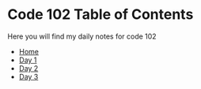 # Code 102 Table of Contents

 Here you will find my daily notes for code 102

- [Home](/README.md)
- [Day 1](/102-main/Day1.md)
- [Day 2](/102-main/Day2.md)
- [Day 3](/102-main/Day3.md)

